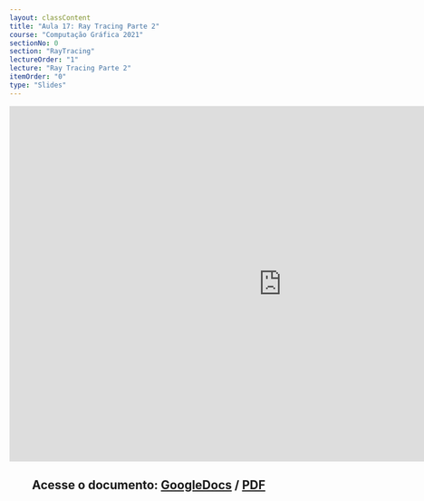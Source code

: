 ```yaml
---
layout: classContent
title: "Aula 17: Ray Tracing Parte 2"
course: "Computação Gráfica 2021"
sectionNo: 0
section: "RayTracing"
lectureOrder: "1"
lecture: "Ray Tracing Parte 2"
itemOrder: "0"
type: "Slides"
---
```


<iframe src="https://docs.google.com/presentation/d/e/2PACX-1vTi62TQBkLD0dLHv_PWI234_IO7TfxE1FOxwcZD6v8Xn2xJ0rXwd3ooGfuggfWU02CAYGFu1G06aqP9/embed?start=false&loop=false&delayms=3000" frameborder="0" width="960" height="629" allowfullscreen="true" mozallowfullscreen="true" webkitallowfullscreen="true"></iframe>

## &nbsp;&nbsp;&nbsp;&nbsp;&nbsp;&nbsp;&nbsp;&nbsp;Acesse o documento: [GoogleDocs](https://docs.google.com/presentation/d/1sX6F8ct5DKf8dy9TEFZrzM7nINHhRLoB1ePje0GljsQ/preview?rm=minimal&usp=sharing) / [PDF](https://drive.google.com/file/d/1BgLbvUzNJA7OF6X5z9OHfzkW8yIw_oGI/view?usp=sharing)
